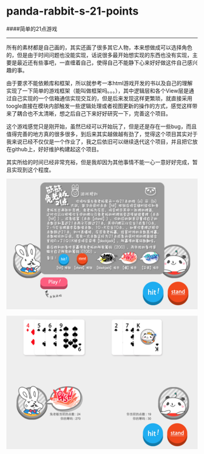 # panda-rabbit-s-21-points

####简单的21点游戏
  
*********  

所有的素材都是自己画的，其实还画了很多其它人物，本来想做成可以选择角色的，但是由于时间问题也没能实现，话说很多最开始想实现的东西也没有实现，主要是最近还有些事吧，一直缠着自己，使得自己不能静下心来好好做这件自己感兴趣的事。

由于要求不能依赖库和框架，所以就参考一本html游戏开发的书以及自己的理解实现了一下简单的游戏框架（能叫做框架吗。。。），其中逻辑层和各个View层是通过自己实现的一个信箱通信实现交互的，但是后来发现这样更繁琐，就直接采用toogle直接在模块内部触发一些逻辑处理或者视图更新的操作的方式，感觉这样带来了耦合也不太清晰，想之后自己下来好好研究一下，完善这个项目。

这个游戏感觉只是刚开始，虽然已经可以开始玩了，但是还是存在一些bug，而且值得完善的地方真的很多很多，到后来其实越做越有劲了，觉得这个项目其实对于我来说已经不仅仅是一个作业了，我之后依旧可以继续迭代这个项目，并且把它放在github上，好好维护构建起这个项目。

其实所给的时间已经非常充裕，但是我却因为其他事情不能一心一意好好完成，暂且实现到这个程度。

![进入游戏界面](https://raw.githubusercontent.com/awuRain/panda-rabbit-s-21-points/master/other/QQ20170628-1%402x.jpg)

![游戏界面](https://raw.githubusercontent.com/awuRain/panda-rabbit-s-21-points/master/other/QQ20170628-2%402x.jpg)